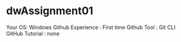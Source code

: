 # dwAssignment01
Your OS: Windows
Github Experience : First time
Github Tool : Git CLI
GitHub Tutorial : none

